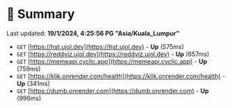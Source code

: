 # 📖 Summary
Last updated: **19/1/2024, 4:25:56 PG "Asia/Kuala_Lumpur"**

- `GET` [https://hst.ujol.dev](https://hst.ujol.dev) - **Up** (575ms)
- `GET` [https://reddviz.ujol.dev](https://reddviz.ujol.dev) - **Up** (657ms)
- `GET` [https://memeapi.cyclic.app](https://memeapi.cyclic.app) - **Up** (759ms)
- `GET` [https://klik.onrender.com/health](https://klik.onrender.com/health) - **Up** (341ms)
- `GET` [https://dumb.onrender.com](https://dumb.onrender.com) - **Up** (996ms)
